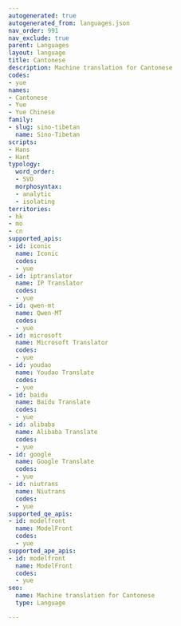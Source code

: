 ```yaml
---
autogenerated: true
autogenerated_from: languages.json
nav_order: 991
nav_exclude: true
parent: Languages
layout: language
title: Cantonese
description: Machine translation for Cantonese
codes:
- yue
names:
- Cantonese
- Yue
- Yue Chinese
family:
- slug: sino-tibetan
  name: Sino-Tibetan
scripts:
- Hans
- Hant
typology:
  word_order:
  - SVO
  morphosyntax:
  - analytic
  - isolating
territories:
- hk
- mo
- cn
supported_apis:
- id: iconic
  name: Iconic
  codes:
  - yue
- id: iptranslator
  name: IP Translator
  codes:
  - yue
- id: qwen-mt
  name: Qwen-MT
  codes:
  - yue
- id: microsoft
  name: Microsoft Translator
  codes:
  - yue
- id: youdao
  name: Youdao Translate
  codes:
  - yue
- id: baidu
  name: Baidu Translate
  codes:
  - yue
- id: alibaba
  name: Alibaba Translate
  codes:
  - yue
- id: google
  name: Google Translate
  codes:
  - yue
- id: niutrans
  name: Niutrans
  codes:
  - yue
supported_qe_apis:
- id: modelfront
  name: ModelFront
  codes:
  - yue
supported_ape_apis:
- id: modelfront
  name: ModelFront
  codes:
  - yue
seo:
  name: Machine translation for Cantonese
  type: Language

---
```


